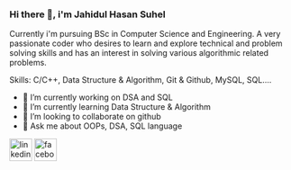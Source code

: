 ### Hi there 👋, i'm Jahidul Hasan Suhel

Currently i'm pursuing BSc in Computer Science and Engineering. A very passionate coder who desires to learn and explore technical and problem solving skills and has an interest in solving various algorithmic related problems.

Skills: C/C++, Data Structure & Algorithm, Git & Github, MySQL, SQL....

- 🔭 I’m currently working on DSA and SQL
- 🌱 I’m currently learning Data Structure & Algorithm 
- 👯 I’m looking to collaborate on github 
- 💬 Ask me about OOPs, DSA, SQL language 


[<img src='https://cdn.jsdelivr.net/npm/simple-icons@3.0.1/icons/linkedin.svg' alt='linkedin' height='40'>](https://www.linkedin.com/in/jahidul-hasan-suhel-082a5922a//)  [<img src='https://cdn.jsdelivr.net/npm/simple-icons@3.0.1/icons/facebook.svg' alt='facebook' height='40'>](https://www.facebook.com/jahidulhasan.suhel)
